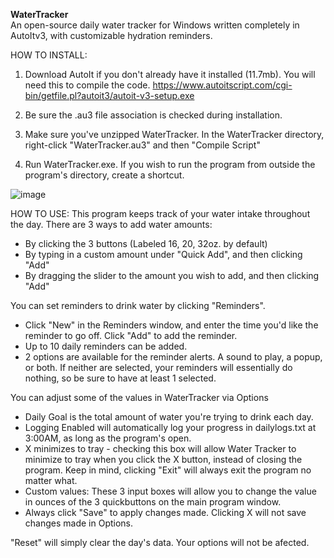 **WaterTracker**  
An open-source daily water tracker  for Windows written completely in AutoItv3, with customizable hydration reminders.

HOW TO INSTALL:

1. Download AutoIt if you don't already have it installed (11.7mb). You will need this to compile the code.
https://www.autoitscript.com/cgi-bin/getfile.pl?autoit3/autoit-v3-setup.exe

2. Be sure the .au3 file association is checked during installation.

3. Make sure you've unzipped WaterTracker. In the WaterTracker directory, right-click "WaterTracker.au3" and then "Compile Script"

4. Run WaterTracker.exe. If you wish to run the program from outside the program's directory, create a shortcut.

![image](https://user-images.githubusercontent.com/84418728/173700393-a4960b0c-6b5f-4058-b2ec-20e77c75174e.png)

HOW TO USE:
This program keeps track of your water intake throughout the day. There are 3 ways to add water amounts:
- By clicking the 3 buttons (Labeled 16, 20, 32oz. by default)
- By typing in a custom amount under "Quick Add", and then clicking "Add"
- By dragging the slider to the amount you wish to add, and then clicking "Add"

You can set reminders to drink water by clicking "Reminders".
- Click "New" in the Reminders window, and enter the time you'd like the reminder to go off. Click "Add" to add the reminder.
- Up to 10 daily reminders can be added.
- 2 options are available for the reminder alerts. A sound to play, a popup, or both. If neither are selected, your reminders will essentially do nothing, so be sure to have at least 1 selected.

You can adjust some of the values in WaterTracker via Options
- Daily Goal is the total amount of water you're trying to drink each day.
- Logging Enabled will automatically log your progress in dailylogs.txt at 3:00AM, as long as the program's open.
- X minimizes to tray - checking this box will allow Water Tracker to minimize to tray when you click the X button, instead of closing the program. Keep in mind, clicking "Exit" will always exit the program no matter what.
- Custom values: These 3 input boxes will allow you to change the value in ounces of the 3 quickbuttons on the main program window.
- Always click "Save" to apply changes made. Clicking X will not save changes made in Options.

"Reset" will simply clear the day's data. Your options will not be afected.

